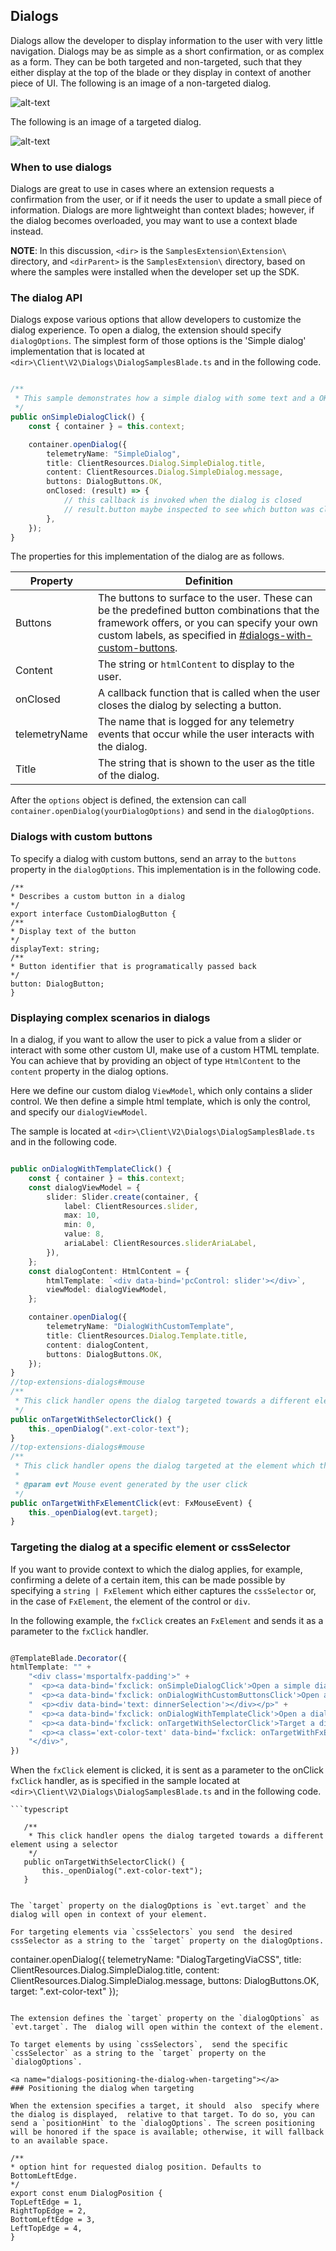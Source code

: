 
<a name="dialogs"></a>
## Dialogs

Dialogs allow the developer to display information to the user with very little navigation. Dialogs may be as simple as a short confirmation, or as complex as a form. They can be both targeted and non-targeted, such that they either display at the top of the blade or they display in context of another piece of UI. The following is an image of a non-targeted dialog.

![alt-text](../media/portalfx-ui-concepts/dialog-non-targeted.png "Non-targeted dialog")

The following is an image of a targeted dialog.

![alt-text](../media/portalfx-ui-concepts/dialog-targeted.png "Targeted dialog")

<a name="dialogs-when-to-use-dialogs"></a>
### When to use dialogs

Dialogs are great to use in cases where an extension requests a confirmation from the user, or if it needs the user to update a small piece of information. Dialogs are more lightweight than context blades; however, if the dialog becomes overloaded, you may want to use a context blade instead.

**NOTE**: In this discussion, `<dir>` is the `SamplesExtension\Extension\` directory, and `<dirParent>`  is the `SamplesExtension\` directory, based on where the samples were installed when the developer set up the SDK. 

<a name="dialogs-the-dialog-api"></a>
### The dialog API

Dialogs expose various options that allow developers to customize the dialog experience. To open a dialog, the extension should specify `dialogOptions`. The simplest form of those options is the 'Simple dialog' implementation that is located at `<dir>\Client\V2\Dialogs\DialogSamplesBlade.ts` and in the following code.

```typescript

/**
 * This sample demonstrates how a simple dialog with some text and a OK button can be opened
 */
public onSimpleDialogClick() {
    const { container } = this.context;

    container.openDialog({
        telemetryName: "SimpleDialog",
        title: ClientResources.Dialog.SimpleDialog.title,
        content: ClientResources.Dialog.SimpleDialog.message,
        buttons: DialogButtons.OK,
        onClosed: (result) => {
            // this callback is invoked when the dialog is closed
            // result.button maybe inspected to see which button was clicked.
        },
    });
}

```

The properties for this implementation of the dialog are as follows.

| Property | Definition |
| -------- | ---------- |
| Buttons | The buttons to surface to the user. These can be the predefined button combinations that the framework offers, or you can specify your own custom labels, as specified in [#dialogs-with-custom-buttons](#dialogs-with-custom-buttons). |
| Content | The string or `htmlContent` to display to the user. |
| onClosed | A callback function that is called when the user closes the dialog by selecting a button. |
| telemetryName | The name that is logged for any telemetry events that occur while the user interacts with the dialog. |
| Title | The string that is shown to the user as the title of the dialog. |

After the `options` object is defined, the extension can call `container.openDialog(yourDialogOptions)` and send in the `dialogOptions`.

<a name="dialogs-dialogs-with-custom-buttons"></a>
### Dialogs with custom buttons

To specify a dialog with custom buttons, send an array to the `buttons` property in the `dialogOptions`.  This implementation  is in the following code. 
<!-- TODO: Locate the  interface implementation, which  is not in `<dir>\Client\V2\Dialogs\DialogSamplesBlade.ts` -->

```
/**
* Describes a custom button in a dialog
*/
export interface CustomDialogButton {
/**
* Display text of the button
*/
displayText: string;
/**
* Button identifier that is programatically passed back
*/
button: DialogButton;
}
```

<a name="dialogs-displaying-complex-scenarios-in-dialogs"></a>
### Displaying complex scenarios in dialogs

In a dialog, if you want to allow the user to pick a value from a slider or interact with some other custom UI, make use of  a custom HTML template. You can achieve that by providing an object of type `HtmlContent` to the `content` property in the dialog options. 

Here we define our custom dialog `ViewModel`, which only contains a slider control. We then define a simple html template, which is only the control, and specify our   `dialogViewModel`.  

 The sample is located at  `<dir>\Client\V2\Dialogs\DialogSamplesBlade.ts` and in the following code.

```typescript

public onDialogWithTemplateClick() {
    const { container } = this.context;
    const dialogViewModel = {
        slider: Slider.create(container, {
            label: ClientResources.slider,
            max: 10,
            min: 0,
            value: 8,
            ariaLabel: ClientResources.sliderAriaLabel,
        }),
    };
    const dialogContent: HtmlContent = {
        htmlTemplate: `<div data-bind='pcControl: slider'></div>`,
        viewModel: dialogViewModel,
    };

    container.openDialog({
        telemetryName: "DialogWithCustomTemplate",
        title: ClientResources.Dialog.Template.title,
        content: dialogContent,
        buttons: DialogButtons.OK,
    });
}
//top-extensions-dialogs#mouse 
/**
 * This click handler opens the dialog targeted towards a different element using a selector
 */
public onTargetWithSelectorClick() {
    this._openDialog(".ext-color-text");
}
//top-extensions-dialogs#mouse
/**
 * This click handler opens the dialog targeted at the element which the click came from
 *
 * @param evt Mouse event generated by the user click
 */
public onTargetWithFxElementClick(evt: FxMouseEvent) {
    this._openDialog(evt.target);
}

```

<a name="dialogs-targeting-the-dialog-at-a-specific-element-or-cssselector"></a>
### Targeting the dialog at a specific element or cssSelector

If you want to provide context to which the dialog applies, for example, confirming a delete of a certain item, this can be made possible by specifying a `string | FxElement` which either captures the `cssSelector` or, in the case of `FxElement`, the element of the control or `div`. 

In the following example, the `fxClick` creates an `FxElement` and sends it as a parameter to the `fxClick` handler.

```typescript

@TemplateBlade.Decorator({
htmlTemplate: "" +
    "<div class='msportalfx-padding'>" +
    "  <p><a data-bind='fxclick: onSimpleDialogClick'>Open a simple dialog</a></p>" +
    "  <p><a data-bind='fxclick: onDialogWithCustomButtonsClick'>Open a dialog with custom buttons</a></p>" +
    "  <p><div data-bind='text: dinnerSelection'></div></p>" +
    "  <p><a data-bind='fxclick: onDialogWithTemplateClick'>Open a dialog with a provided custom template</a></p>" +
    "  <p><a data-bind='fxclick: onTargetWithSelectorClick'>Target a dialog to a element with a selector</a></p>" +
    "  <p><a class='ext-color-text' data-bind='fxclick: onTargetWithFxElementClick, style: {color: colorSelection}'>Target a dialog to a element with FxElement</a>" +
    "</div>",
})

```
<!-- [BradO] Sorry, but it's not clear how this onTarget method relates to 'onClick' nor is it clear how 'FxMouseEvent' relates to 'FxElement'.  -->
When the  `fxClick` element is clicked, it is sent as a parameter to the onClick `fxClick` handler, as is specified in the sample located at  `<dir>\Client\V2\Dialogs\DialogSamplesBlade.ts` and in the following code.

```
```typescript

   /**
    * This click handler opens the dialog targeted towards a different element using a selector
    */
   public onTargetWithSelectorClick() {
       this._openDialog(".ext-color-text");
   }

```
```

The `target` property on the dialogOptions is `evt.target` and the dialog will open in context of your element.

For targeting elements via `cssSelectors` you send  the desired cssSelector as a string to the `target` property on the dialogOptions.

```
container.openDialog({
	telemetryName: "DialogTargetingViaCSS",
	title: ClientResources.Dialog.SimpleDialog.title,
	content: ClientResources.Dialog.SimpleDialog.message,
	buttons: DialogButtons.OK,
	target: ".ext-color-text"
});
```

The extension defines the `target` property on the `dialogOptions` as `evt.target`. The  dialog will open within the context of the element.

To target elements by using `cssSelectors`,  send the specific `cssSelector` as a string to the `target` property on the `dialogOptions`.

<a name="dialogs-positioning-the-dialog-when-targeting"></a>
### Positioning the dialog when targeting

When the extension specifies a target, it should  also  specify where the dialog is displayed,  relative to that target. To do so, you can send a `positionHint` to the `dialogOptions`. The screen positioning will be honored if the space is available; otherwise, it will fallback to an available space.

/**
* option hint for requested dialog position. Defaults to BottomLeftEdge.
*/
export const enum DialogPosition {
TopLeftEdge = 1,
RightTopEdge = 2,
BottomLeftEdge = 3,
LeftTopEdge = 4,
}
